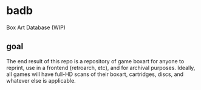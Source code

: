 # badb
Box Art Database (WIP)

## goal
The end result of this repo is a repository of game boxart for anyone to reprint, use in a frontend (retroarch, etc), and for archival purposes. Ideally, all games will have full-HD scans of their boxart, cartridges, discs, and whatever else is applicable.
